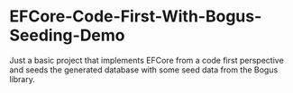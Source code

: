 # EFCore-Code-First-With-Bogus-Seeding-Demo
Just a basic project that implements EFCore from a code first perspective and seeds the generated database with some seed data from the Bogus library.
